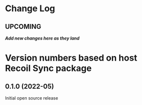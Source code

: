 # Change Log

## UPCOMING
**_Add new changes here as they land_**

# Version numbers based on host Recoil Sync package

## 0.1.0 (2022-05)

Initial open source release
